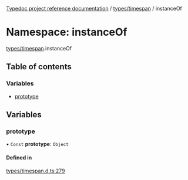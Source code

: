[Typedoc project reference documentation](../README.md) / [types/timespan](types_timespan.md) / instanceOf

# Namespace: instanceOf

[types/timespan](types_timespan.md).instanceOf

## Table of contents

### Variables

- [prototype](types_timespan.instanceof.md#prototype)

## Variables

### prototype

• `Const` **prototype**: `Object`

#### Defined in

[types/timespan.d.ts:279](https://github.com/DocuWare/REST-Sample-TS/blob/828b3d4/src/types/timespan.d.ts#L279)
